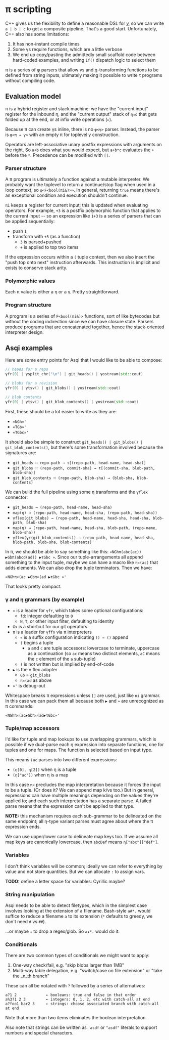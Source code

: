 # π scripting
C++ gives us the flexibility to define a reasonable DSL for [γ](gamma.md), so we can write `a | b | c` to get a composite pipeline. That's a good start. Unfortunately, C++ also has some limitations:

1. It has non-instant compile times
2. Some γs require functions, which are a little verbose
3. We end up copy/pasting the admittedly small scaffold code between hard-coded examples, and writing `if()` dispatch logic to select them

π is a series of [φ](phi.md) parsers that allow γs and [η](eta.md)-transforming functions to be defined from string inputs, ultimately making it possible to write τ programs without compiling code.


## Evaluation model
π is a hybrid register and stack machine: we have the "current input" register for the inbound η, and the "current output" stack of `η₀o` that gets folded up at the end, or at infix write operations (`∷`).

Because π can create γs inline, there is no `φ<γ>` parser. Instead, the parser is `φ<π → γ>` with an empty π for toplevel γ construction.

Operators are left-associative unary postfix expressions with arguments on the right. So `a+b` does what you would expect, but `a+b*c` evaluates the `+` before the `*`. Precedence can be modified with `[]`.


### Parser structure
A π program is ultimately a function against a mutable interpreter. We probably want the toplevel to return a continue/stop flag when used in a loop context, so `φ<F<bool(πi&)>>`. In general, returning `true` means there's an exceptional condition and execution shouldn't continue.

`πi` keeps a register for current input; this is updated when evaluating operators. For example, `+3` is a postfix polymorphic function that applies to the current input -- so an expression like `1+3` is a series of parsers that can be applied sequentially:

+ push `1`
+ transform with `+3` (as a function)
  + `3` is parsed+pushed
  + `+` is applied to top two items

If the expression occurs within a `(` tuple context, then we also insert the "push top onto next" instruction afterwards. This instruction is implicit and exists to conserve stack arity.


### Polymorphic values
Each π value is either a η or a γ. Pretty straightforward.


### Program structure
A program is a series of `F<bool(πi&)>` functions, sort of like bytecodes but without the coding indirection since we can have closure state. Parsers produce programs that are concatenated together, hence the stack-oriented interpreter design.


## Asqi examples
Here are some entry points for Asqi that I would like to be able to compose:

```cpp
// heads for a repo
γfr(0) | γsplit_chr("\n") | git_heads() | γostream(std::cout)

// blobs for a revision
γfr(0) | γtsv() | git_blobs() | γostream(std::cout)

// blob contents
γfr(0) | γtsv() | git_blob_contents() | γostream(std::cout)
```

First, these should be a lot easier to write as they are:

+ `«NGh»'`
+ `«TGb»'`
+ `«TGbc»'`

It should also be simple to construct `git_heads() | git_blobs() | git_blob_contents()`, but there's some transformation involved because the signatures are:

+ `git_heads ∷ repo-path → τ[(repo-path, head-name, head-sha)]`
+ `git_blobs ∷ (repo-path, commit-sha) → τ[(commit-sha, blob-path, blob-sha)]`
+ `git_blob_contents ∷ (repo-path, blob-sha) → (blob-sha, blob-contents)`

We can build the full pipeline using some η transforms and the `γflex` connector:

+ `git_heads → (repo-path, head-name, head-sha)`
+ `map(η) → (repo-path, head-name, head-sha, (repo-path, head-sha))`
+ `γflex(git_blobs) → (repo-path, head-name, head-sha, head-sha, blob-path, blob-sha)`
+ `map(η) → (repo-path, head-name, head-sha, blob-path, (repo-name, blob-sha))`
+ `γflex(γτ(git_blob_contents)) → (repo-path, head-name, head-sha, blob-path, blob-sha, blob-contents)`

In π, we should be able to say something like this: `«NGhπ(abc(ac)) ▶Gbπ(abcd(ad)) ▶τGbc »`. Since our tuple-arrangements all append something to the input tuple, maybe we can have a macro like `π«(ac)` that adds elements. We can also drop the tuple terminators. Then we have:

```
«NGhπ«(ac ▶Gbπ«(ad ▶τGbc »'
```

That looks pretty compact.


### γ and η grammars (by example)
+ `«` is a leader for `γfr`, which takes some optional configurations:
  + `fd`: integer defaulting to `0`
  + `N`, `T`, or other input filter, defaulting to identity
+ `Gx` is a shortcut for our git operators
+ `π` is a leader for `γffn` via π interpreters
  + `«` is a suffix configuration indicating `() → ()` append
  + `(` begins a tuple
    + `a` and `c` are tuple accessors: lowercase to terminate, uppercase as a continuation (so `ac` means two distinct elements, `aC` means the `c` element of the `a` sub-tuple)
  + `)` is not written but is implied by end-of-code
+ `▶` is the γ flex adapter
  + `Gb` = `git_blobs`
  + `π«(ad` as above
+ `»'` is debug-out

Whitespace breaks π expressions unless `[]` are used, just like `ni` grammar. In this case we can pack them all because both `▶` and `»` are unrecognized as π commands:

```
«NGhπ«(ac▶Gbπ«(ad▶τGbc»'
```


### Tuple/map accessors
I'd like for tuple and map lookups to use overlapping grammars, which is possible if we dual-parse each η expression into separate functions, one for tuples and one for maps. The function is selected based on input type.

This means `(ac` parses into two different expressions:

+ `(η[0], η[2])` when η is a tuple
+ `(η["ac"])` when η is a map

In this case `π«` precludes the map interpretation because it forces the input to be a tuple. (Or does it? We can append map k/vs too.) But in general, expressions can have multiple meanings depending on the values they're applied to; and each such interpretation has a separate parse. A failed parse means that the expression can't be applied to that type.

**NOTE:** this mechanism requires each sub-grammar to be delineated on the same endpoint; all η-type variant parses must agree about where the π expression ends.

We can use upper/lower case to delineate map keys too. If we assume all map keys are canonically lowercase, then `abcDef` means `η["abc"]["def"]`.


### Variables
I don't think variables will be common; ideally we can refer to everything by value and not store quantities. But we can allocate `:` to assign vars.

**TODO:** define a letter space for variables: Cyrillic maybe?


### String manipulation
Asqi needs to be able to detect filetypes, which in the simplest case involves looking at the extension of a filename. Bash-style `a#*.` would suffice to reduce a filename `a` to its extension (`*` defaults to greedy, we don't need `#` vs `##`).

...or maybe `↓` to drop a regex/glob. So `a↓*.` would do it.


### Conditionals
There are two common types of conditionals we might want to apply:

1. One-way check/fail, e.g. "skip blobs larger than 1MB"
2. Multi-way table delegation, e.g. "switch/case on file extension" or "take the _n_th branch"

These can all be notated with `?` followed by a series of alternatives:

```
a?1 2             ← booleans: true and false in that order
a%3?1 2 3         ← integers: 0, 1, 2, etc with catch-all at end
a?foo1 bar2 3     ← strings: choose associated branch with catch-all at end
```

Note that more than two items eliminates the boolean interpretation.

Also note that strings can be written as `'asdf` or `"asdf"` literals to support numbers and special characters.
